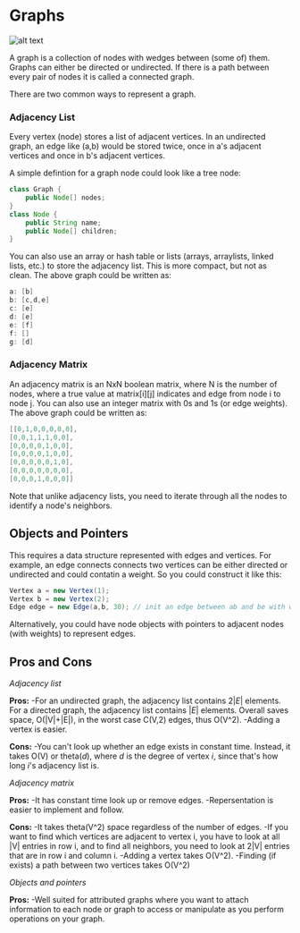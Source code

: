 # Graphs

![alt text](https://qph.ec.quoracdn.net/main-qimg-af801fb9de53a6a4d94faff793a853f0 "Graph Example")

A graph is a collection of nodes with wedges between (some of) them. Graphs can either be directed or undirected. If there is a path between every pair of nodes it is called a connected graph.


There are two common ways to represent a graph.

### Adjacency List

Every vertex (node) stores a list of adjacent vertices. In an undirected graph, an edge like (a,b) would be stored twice, once in a's adjacent vertices and once in b's adjacent vertices.

A simple defintion for a graph node could look like a tree node:
```java
class Graph {
	public Node[] nodes;
}
class Node {
	public String name;
	public Node[] children;
}
```

You can also use an array or hash table or lists (arrays, arraylists, linked lists, etc.) to store the adjacency list. This is more compact, but not as clean. The above graph could be written as:
``` java
a: [b]
b: [c,d,e]
c: [e]
d: [e]
e: [f]
f: []
g: [d]
```

### Adjacency Matrix

An adjacency matrix is an NxN boolean matrix, where N is the number of nodes, where a true value at matrix[i][j] indicates and edge from node i to node j. You can also use an integer matrix with 0s and 1s (or edge weights). The above graph could be written as:
```java
[[0,1,0,0,0,0,0],
[0,0,1,1,1,0,0],
[0,0,0,0,1,0,0],
[0,0,0,0,1,0,0],
[0,0,0,0,0,1,0],
[0,0,0,0,0,0,0],
[0,0,0,1,0,0,0]]
```

Note that unlike adjacency lists, you need to iterate through all the nodes to identify a node's neighbors.

## Objects and Pointers

This requires a data structure represented with edges and vertices. For example, an edge connects connects two vertices can be either directed or undirected and could contatin a weight. So you could construct it like this:
```java
Vertex a = new Vertex(1);
Vertex b = new Vertex(2);
Edge edge = new Edge(a,b, 30); // init an edge between ab and be with weight 30 
```
Alternatively, you could have node objects with pointers to adjacent nodes (with weights) to represent edges.


## Pros and Cons

_Adjacency list_

**Pros:** 
-For an undirected graph, the adjacency list contains 2|_E_| elements. For a directed graph, the adjacency list contains |_E_| elements. Overall saves space, O(|V|+|E|), in the worst case C(V,2) edges, thus O(V^2).
-Adding a vertex is easier.

**Cons:**
-You can't look up whether an edge exists in constant time. Instead, it takes O(V) or theta(_d_), where _d_ is the degree of vertex _i_, since that's how long _i_'s adjacency list is.


_Adjacency matrix_

**Pros:**
-It has constant time look up or remove edges.
-Repersentation is easier to implement and follow. 

**Cons:**
-It takes theta(V^2) space regardless of the number of edges.
-If you want to find which vertices are adjacent to vertex i, you have to look at all |V| entries in row i, and to find all neighbors, you need to look at 2|V| entries that are in row i and column i.
-Adding a vertex takes O(V^2). 
-Finding (if exists) a path between two vertices takes O(V^2)

_Objects and pointers_

**Pros:**
-Well suited for attributed graphs where you want to attach information to each node or graph to access or manipulate as you perform operations on your graph.





